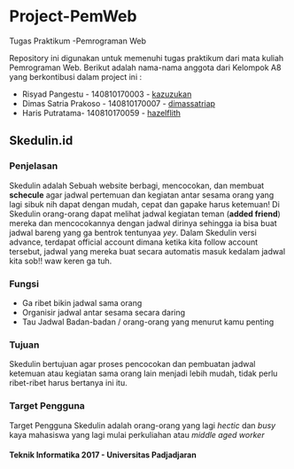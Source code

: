 # Project-PemWeb
Tugas Praktikum -Pemrograman Web

Repository ini digunakan untuk memenuhi tugas praktikum dari mata kuliah Pemrograman Web. Berikut adalah nama-nama anggota dari Kelompok A8 yang berkontibusi dalam project ini :

   * Risyad Pangestu - 140810170003 - [kazuzukan](https://github.com/kazuzukan)
   * Dimas Satria Prakoso - 140810170007 - [dimassatriap](https://github.com/dimassatriap)
   * Haris Putratama- 140810170059 - [hazelflith](https://github.com/hazelflith)
   
## Skedulin.id ##


### Penjelasan ###
Skedulin adalah Sebuah website berbagi, mencocokan, dan membuat **schecule** agar jadwal pertemuan dan kegiatan antar sesama orang yang lagi sibuk nih dapat dengan mudah, cepat dan gapake harus ketemuan! Di Skedulin orang-orang dapat melihat jadwal kegiatan teman (**added friend**) mereka dan mencocokannya dengan jadwal dirinya sehingga ia bisa buat jadwal bareng yang ga bentrok tentunyaa *yey*. Dalam Skedulin versi advance, terdapat official account dimana ketika kita follow account tersebut, jadwal yang mereka buat secara automatis masuk kedalam jadwal kita sob!! waw keren ga tuh.

### Fungsi ###
  * Ga ribet bikin jadwal sama orang
  * Organisir jadwal antar sesama secara daring
  * Tau Jadwal Badan-badan / orang-orang yang menurut kamu penting
  
### Tujuan ###
Skedulin bertujuan agar proses pencocokan dan pembuatan jadwal ketemuan atau kegiatan sama orang lain menjadi lebih mudah, tidak perlu ribet-ribet harus bertanya ini itu.

### Target Pengguna ###
Target Pengguna Skedulin adalah orang-orang yang lagi *hectic* dan *busy* kaya mahasiswa yang lagi mulai perkuliahan atau *middle aged worker*

#### Teknik Informatika 2017 - Universitas Padjadjaran ####
